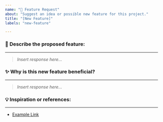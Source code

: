 ```yaml
---
name: "🚀 Feature Request"
about: "Suggest an idea or possible new feature for this project."
title: "[New Feature]"
labels: "new-feature"

---
```


### 🚀 **Describe the proposed feature:**
___  
> *Insert response here...*


### ✨ **Why is this new feature beneficial?**
___  
> *Insert response here...*  

### 💡 **Inspiration or references:**
___ 
<!-- Please provide links to similar features to help us get a better understanding, or clearly describe how you thought of this. -->
- [Example Link](https://www.maet.io/)
